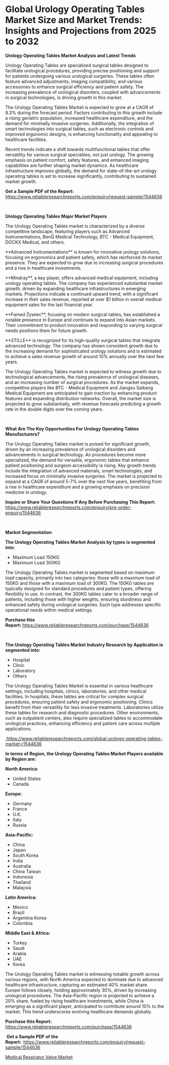 <p><h1>Global Urology Operating Tables Market Size and Market Trends: Insights and Projections from 2025 to 2032</h1></p><p><strong>Urology Operating Tables Market Analysis and Latest Trends</strong></p>
<p><p>Urology Operating Tables are specialized surgical tables designed to facilitate urological procedures, providing precise positioning and support for patients undergoing various urological surgeries. These tables often feature advanced adjustments, imaging compatibility, and various accessories to enhance surgical efficiency and patient safety. The increasing prevalence of urological disorders, coupled with advancements in surgical technologies, is driving growth in this market.</p><p>The Urology Operating Tables Market is expected to grow at a CAGR of 9.3% during the forecast period. Factors contributing to this growth include a rising geriatric population, increased healthcare expenditure, and the demand for minimally invasive surgeries. Additionally, the integration of smart technologies into surgical tables, such as electronic controls and improved ergonomic designs, is enhancing functionality and appealing to healthcare facilities.</p><p>Recent trends indicate a shift towards multifunctional tables that offer versatility for various surgical specialties, not just urology. The growing emphasis on patient comfort, safety features, and enhanced imaging capabilities are further shaping market dynamics. As healthcare infrastructure improves globally, the demand for state-of-the-art urology operating tables is set to increase significantly, contributing to sustained market growth.</p></p>
<p><strong>Get a Sample PDF of the Report:&nbsp;</strong> <a href="https://www.reliableresearchreports.com/enquiry/request-sample/1544636?utm_campaign=2251&utm_medium=2&utm_source=Github&utm_content=ia&utm_term=04032025&utm_id=urology-operating-tables">https://www.reliableresearchreports.com/enquiry/request-sample/1544636</a></p>
<p>&nbsp;</p>
<p><strong>Urology Operating Tables Major Market Players</strong></p>
<p><p>The Urology Operating Tables market is characterized by a diverse competitive landscape, featuring players such as Advanced Instrumentations, BenQ Medical Technology, BTC - Medical Equipment, DOCKX Medical, and others. </p><p>**Advanced Instrumentations** is known for innovative urology solutions, focusing on ergonomics and patient safety, which has reinforced its market presence. They are expected to grow due to increasing surgical procedures and a rise in healthcare investments.</p><p>**Mindray**, a key player, offers advanced medical equipment, including urology operating tables. The company has experienced substantial market growth, driven by expanding healthcare infrastructures in emerging markets. Projections indicate a continued upward trend, with a significant increase in their sales revenue, reported at over $1 billion in overall medical equipment sales for the last financial year.</p><p>**Famed Żywiec**, focusing on modern surgical tables, has established a notable presence in Europe and continues to expand into Asian markets. Their commitment to product innovation and responding to varying surgical needs positions them for future growth.</p><p>**STILLE** is recognized for its high-quality surgical tables that integrate advanced technology. The company has shown consistent growth due to the increasing demand for sophisticated urology solutions and is estimated to achieve a sales revenue growth of around 10% annually over the next few years.</p><p>The Urology Operating Tables market is expected to witness growth due to technological advancements, the rising prevalence of urological diseases, and an increasing number of surgical procedures. As the market expands, competitive players like BTC - Medical Equipment and Jiangsu Saikang Medical Equipment are anticipated to gain traction by enhancing product features and expanding distribution networks. Overall, the market size is projected to grow substantially, with revenue forecasts predicting a growth rate in the double digits over the coming years.</p></p>
<p>&nbsp;</p>
<p><strong>What Are The Key Opportunities For Urology Operating Tables Manufacturers?</strong></p>
<p><p>The Urology Operating Tables market is poised for significant growth, driven by an increasing prevalence of urological disorders and advancements in surgical technology. As procedures become more specialized, the demand for versatile, ergonomic tables that enhance patient positioning and surgeon accessibility is rising. Key growth trends include the integration of advanced materials, smart technologies, and increased focus on minimally invasive surgeries. The market is projected to expand at a CAGR of around 5-7% over the next five years, benefiting from a rise in healthcare expenditure and a growing emphasis on precision medicine in urology.</p></p>
<p><strong>Inquire or Share Your Questions If Any Before Purchasing This Report:</strong> <a href="https://www.reliableresearchreports.com/enquiry/pre-order-enquiry/1544636?utm_campaign=2251&utm_medium=2&utm_source=Github&utm_content=ia&utm_term=04032025&utm_id=urology-operating-tables">https://www.reliableresearchreports.com/enquiry/pre-order-enquiry/1544636</a></p>
<p>&nbsp;</p>
<p><strong>Market Segmentation</strong></p>
<p><strong>The Urology Operating Tables Market Analysis by types is segmented into:</strong></p>
<p><ul><li>Maximum Load 150KG</li><li>Maximum Load 300KG</li></ul></p>
<p><p>The Urology Operating Tables market is segmented based on maximum load capacity, primarily into two categories: those with a maximum load of 150KG and those with a maximum load of 300KG. The 150KG tables are typically designed for standard procedures and patient types, offering flexibility in use. In contrast, the 300KG tables cater to a broader range of patients, including those with higher weights, ensuring sturdiness and enhanced safety during urological surgeries. Each type addresses specific operational needs within medical settings.</p></p>
<p><strong>Purchase this Report:&nbsp;</strong><a href="https://www.reliableresearchreports.com/purchase/1544636?utm_campaign=2251&utm_medium=2&utm_source=Github&utm_content=ia&utm_term=04032025&utm_id=urology-operating-tables">https://www.reliableresearchreports.com/purchase/1544636</a></p>
<p>&nbsp;</p>
<p><strong>The Urology Operating Tables Market Industry Research by Application is segmented into:</strong></p>
<p><ul><li>Hospital</li><li>Clinic</li><li>Laboratory</li><li>Others</li></ul></p>
<p><p>The Urology Operating Tables Market is essential in various healthcare settings, including hospitals, clinics, laboratories, and other medical facilities. In hospitals, these tables are critical for complex surgical procedures, ensuring patient safety and ergonomic positioning. Clinics benefit from their versatility for less invasive treatments. Laboratories utilize these tables for research and diagnostic procedures. Other environments, such as outpatient centers, also require specialized tables to accommodate urological practices, enhancing efficiency and patient care across multiple applications.</p></p>
<p><a href="https://www.reliableresearchreports.com/global-urology-operating-tables-market-r1544636?utm_campaign=2251&utm_medium=2&utm_source=Github&utm_content=ia&utm_term=04032025&utm_id=urology-operating-tables">&nbsp;https://www.reliableresearchreports.com/global-urology-operating-tables-market-r1544636</a></p>
<p><strong>In terms of Region, the Urology Operating Tables Market Players available by Region are:</strong></p>
<p>
    <p> <strong> North America: </strong>
        <ul>
            <li>United States</li>
            <li>Canada</li>
        </ul>
        </p> 
    <p> <strong> Europe: </strong>
        <ul>
            <li>Germany</li>
            <li>France</li>
            <li>U.K.</li>
            <li>Italy</li>
            <li>Russia</li>
        </ul>
        </p> 
    <p> <strong> Asia-Pacific: </strong>
        <ul>
            <li>China</li>
            <li>Japan</li>
            <li>South Korea</li>
            <li>India</li>
            <li>Australia</li>
            <li>China Taiwan</li>
            <li>Indonesia</li>
            <li>Thailand</li>
            <li>Malaysia</li>
        </ul>
        </p> 
    <p> <strong> Latin America: </strong>
        <ul>
            <li>Mexico</li>
            <li>Brazil</li>
            <li>Argentina Korea</li>
            <li>Colombia</li>
        </ul>
        </p> 
    <p> <strong> Middle East & Africa: </strong>
        <ul>
            <li>Turkey</li>
            <li>Saudi</li>
            <li>Arabia</li>
            <li>UAE</li>
            <li>Korea</li>
        </ul>
    </p>
    </p>
<p><p>The Urology Operating Tables market is witnessing notable growth across various regions, with North America expected to dominate due to advanced healthcare infrastructure, capturing an estimated 40% market share. Europe follows closely, holding approximately 30%, driven by increasing urological procedures. The Asia-Pacific region is projected to achieve a 20% share, fueled by rising healthcare investments, while China is emerging as a significant player, anticipated to contribute around 10% to the market. This trend underscores evolving healthcare demands globally.</p></p>
<p><strong>Purchase this Report: </strong><a href="https://www.reliableresearchreports.com/purchase/1544636?utm_campaign=2251&utm_medium=2&utm_source=Github&utm_content=ia&utm_term=04032025&utm_id=urology-operating-tables">https://www.reliableresearchreports.com/purchase/1544636</a></p>
<p>&nbsp;<strong>Get a Sample PDF of the Report:&nbsp;&nbsp;</strong><a href="https://www.reliableresearchreports.com/enquiry/request-sample/1544636?utm_campaign=2251&utm_medium=2&utm_source=Github&utm_content=ia&utm_term=04032025&utm_id=urology-operating-tables">https://www.reliableresearchreports.com/enquiry/request-sample/1544636</a></p>
<p><strong></strong></p>
<p><p><a href="https://github.com/AngelaWalsh696/Market-Research-Report-List-1/blob/main/medical-respirator-valve-market.md?utm_campaign=2251&utm_medium=2&utm_source=Github&utm_content=ia&utm_term=04032025&utm_id=urology-operating-tables">Medical Respirator Valve Market</a></p></p>
